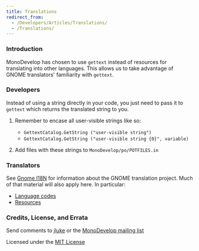 ```yaml
---
title: Translations
redirect_from:
  - /Developers/Articles/Translations/
  - /Translations/
---
```


### Introduction

MonoDevelop has chosen to use `gettext` instead of resources for translating into other languages. This allows us to take advantage of GNOME translators' familiarity with `gettext`.

### Developers

Instead of using a string directly in your code, you just need to pass it to `gettext` which returns the translated string to you.

1.  Remember to encase all user-visible strings like so:
    -   `GettextCatalog.GetString ("user-visible string")`
    -   `GettextCatalog.GetString ("user-visible string {0}", variable)`

2.  Add files with these strings to `MonoDevelop/po/POTFILES.in`

### Translators

See [Gnome I18N](http://www.gnome.org/i18n/ "http://www.gnome.org/i18n/") for information about the GNOME translation project. Much of that material will also apply here. In particular:

-   [Language codes](http://lcweb.loc.gov/standards/iso639-2/englangn.html "http://lcweb.loc.gov/standards/iso639-2/englangn.html")
-   [Resources](http://developer.gnome.org/projects/gtp/resources.html "http://developer.gnome.org/projects/gtp/resources.html")

### Credits, License, and Errata

Send comments to [jluke](mailto:jluke@cfl.rr.com "mailto:jluke@cfl.rr.com") or the [MonoDevelop mailing list](mailto:monodevelop-list@lists.ximian.com "mailto:monodevelop-list@lists.ximian.com")

Licensed under the [MIT License](http://opensource.org/licenses/mit-license.php "http://opensource.org/licenses/mit-license.php")
